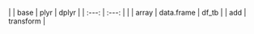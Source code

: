 |       | base      |  plyr      | dplyr |
| :---: | :---: |
|       | array     | data.frame | df_tb |
| add   | transform |